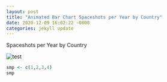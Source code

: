 ```yaml
---
layout: post
title: "Animated Bar Chart Spaceshots per Year by Country"
date: 2020-12-09 16:02:22 -0800
categories: jekyll update
---
```


Spaceshots per Year by Country


   ![test](/images/spaceshots.gif)

```R
smp <- c(1,2,3,4)
smp
```
